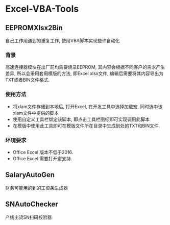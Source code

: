 # Excel-VBA-Tools

## EEPROMXlsx2Bin
自己工作用遇到的重复工作, 使用VBA脚本实现些许自动化
### 背景
高速连接器模块在出厂前均需要烧录EEPROM, 其内容会根据不同客户的需求产生差异, 所以会采用套用模版的方法, 即Excel xlsx文件, 编辑后需要将其内容导出为TXT或者BIN文件格式.


### 使用方法
- 将xlam文件存储到本地后, 打开Excel, 在开发工具中选择加载宏, 同时选中该xlam文件中提供的脚本
- 使用自定义工具栏绑定该脚本, 即点击工具栏图标即可实现调用此脚本
- 在模版中使用此工具即可在模版文件所在目录中生成到处的TXT和BIN文件.

### 环境要求
- Office Excel 版本不低于2016.
- Office Excel 需要打开宏支持.

## SalaryAutoGen
财务可能用的到的工资条生成器

## SNAutoChecker
产线出货SN扫码校验器 
